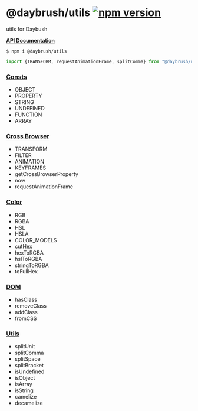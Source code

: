 # @daybrush/utils  [![npm version](https://badge.fury.io/js/%40daybrush%2Futils.svg)](https://badge.fury.io/js/%40daybrush%2Futils)

utils for Daybush

[**API Documentation**](http://daybrush.com/utils/release/latest/doc/index.html)

```
$ npm i @daybrush/utils
```

```js
import {TRANSFORM, requestAnimationFrame, splitComma} from "@daybrush/utils";
```

### [Consts](http://daybrush.com/utils/release/latest/doc/Consts.html)
* OBJECT
* PROPERTY
* STRING
* UNDEFINED
* FUNCTION
* ARRAY

### [Cross Browser](http://daybrush.com/utils/release/latest/doc/CrossBrowser.html)
* TRANSFORM
* FILTER
* ANIMATION
* KEYFRAMES
* getCrossBrowserProperty
* now
* requestAnimationFrame

### [Color](http://daybrush.com/utils/release/latest/doc/Color.html)
* RGB
* RGBA
* HSL
* HSLA
* COLOR_MODELS
* cutHex
* hexToRGBA
* hslToRGBA
* stringToRGBA
* toFullHex

### [DOM](http://daybrush.com/utils/release/latest/doc/DOM.html)
* hasClass
* removeClass
* addClass
* fromCSS

### [Utils](http://daybrush.com/utils/release/latest/doc/Utils.html)
* splitUnit
* splitComma
* splitSpace
* splitBracket
* isUndefined
* isObject
* isArray
* isString
* camelize
* decamelize

